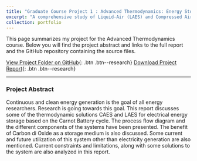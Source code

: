 ```yaml
---
title: "Graduate Course Project 1 : Advanced Thermodynamics: Energy Storage System Analysis"
excerpt: "A comprehensive study of Liquid-Air (LAES) and Compressed Air (CAES) energy storage systems based on the Carnot Battery cycle."
collection: portfolio
---
```


This page summarizes my project for the Advanced Thermodynamics course. Below you will find the project abstract and links to the full report and the GitHub repository containing the source files.

[View Project Folder on GitHub](https://github.com/souravds1/Portfolio/tree/main/Portfolio/Advanced%20Thermodynamics){: .btn .btn--research}
[Download Project Report](https://github.com/souravds1/Portfolio/raw/main/Portfolio/Advanced%20Thermodynamics/Advance%20Thermodynamics%20Project.pdf){: .btn .btn--research}

---

### Project Abstract
Continuous and clean energy generation is the goal of all energy researchers. Research is going towards this goal. This report discusses some of the thermodynamic solutions CAES and LAES for electrical energy storage based on the Carnot Battery cycle. The process flow diagram and the different components of the systems have been presented. The benefit of Carbon di Oxide as a storage medium is also discussed. Some current and future utilization of this system other than electricity generation are also mentioned. Current constraints and limitations, along with some solutions to the system are also analyzed in this report.
